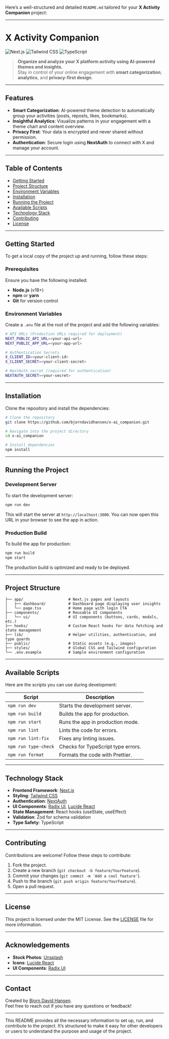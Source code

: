 Here’s a well-structured and detailed `README.md` tailored for your **X Activity Companion** project:

---

# **X Activity Companion**  

![Next.js](https://img.shields.io/badge/Next.js-14.2.0-blue?style=flat-square) ![Tailwind CSS](https://img.shields.io/badge/TailwindCSS-3.4.1-green?style=flat-square) ![TypeScript](https://img.shields.io/badge/TypeScript-5.3.3-blue?style=flat-square)  

> **Organize and analyze your X platform activity using AI-powered themes and insights.**  
Stay in control of your online engagement with **smart categorization**, **analytics**, and **privacy-first design**.

---

## **Features**
- **Smart Categorization**: AI-powered theme detection to automatically group your activities (posts, reposts, likes, bookmarks).
- **Insightful Analytics**: Visualize patterns in your engagement with a theme chart and content overview.
- **Privacy First**: Your data is encrypted and never shared without permission.
- **Authentication**: Secure login using **NextAuth** to connect with X and manage your account.

---

## **Table of Contents**
- [Getting Started](#getting-started)
- [Project Structure](#project-structure)
- [Environment Variables](#environment-variables)
- [Installation](#installation)
- [Running the Project](#running-the-project)
- [Available Scripts](#available-scripts)
- [Technology Stack](#technology-stack)
- [Contributing](#contributing)
- [License](#license)

---

## **Getting Started**
To get a local copy of the project up and running, follow these steps:

### **Prerequisites**
Ensure you have the following installed:
- **Node.js** (v18+)
- **npm** or **yarn**
- **Git** for version control

### **Environment Variables**
Create a `.env` file at the root of the project and add the following variables:

```bash
# API URLs (Production URLs required for deployment)
NEXT_PUBLIC_API_URL=<your-api-url>
NEXT_PUBLIC_APP_URL=<your-app-url>

# Authentication Secrets
X_CLIENT_ID=<your-client-id>
X_CLIENT_SECRET=<your-client-secret>

# NextAuth secret (required for authentication)
NEXTAUTH_SECRET=<your-secret>
```

---

## **Installation**
Clone the repository and install the dependencies:

```bash
# Clone the repository
git clone https://github.com/bjorndavidhansen/x-ai_companion.git

# Navigate into the project directory
cd x-ai_companion

# Install dependencies
npm install
```

---

## **Running the Project**

### **Development Server**
To start the development server:

```bash
npm run dev
```
This will start the server at `http://localhost:3000`. You can now open this URL in your browser to see the app in action.

### **Production Build**
To build the app for production:

```bash
npm run build
npm start
```
The production build is optimized and ready to be deployed.

---

## **Project Structure**
```
├── app/                    # Next.js pages and layouts
│   ├── dashboard/          # Dashboard page displaying user insights
│   └── page.tsx            # Home page with login CTA
├── components/             # Reusable UI components
│   └── ui/                 # UI components (buttons, cards, modals, etc.)
├── hooks/                  # Custom React hooks for data fetching and state management
├── lib/                    # Helper utilities, authentication, and type guards
├── public/                 # Static assets (e.g., images)
├── styles/                 # Global CSS and Tailwind configuration
└── .env.example            # Sample environment configuration
```

---

## **Available Scripts**
Here are the scripts you can use during development:

| Script             | Description                                |
|--------------------|--------------------------------------------|
| `npm run dev`      | Starts the development server.             |
| `npm run build`    | Builds the app for production.             |
| `npm run start`    | Runs the app in production mode.           |
| `npm run lint`     | Lints the code for errors.                 |
| `npm run lint:fix` | Fixes any linting issues.                  |
| `npm run type-check` | Checks for TypeScript type errors.      |
| `npm run format`   | Formats the code with Prettier.            |

---

## **Technology Stack**
- **Frontend Framework**: [Next.js](https://nextjs.org/)
- **Styling**: [Tailwind CSS](https://tailwindcss.com/)
- **Authentication**: [NextAuth](https://next-auth.js.org/)
- **UI Components**: [Radix UI](https://www.radix-ui.com/), [Lucide React](https://lucide.dev/)
- **State Management**: React hooks (useState, useEffect)
- **Validation**: Zod for schema validation
- **Type Safety**: TypeScript

---

## **Contributing**
Contributions are welcome! Follow these steps to contribute:

1. Fork the project.
2. Create a new branch (`git checkout -b feature/YourFeature`).
3. Commit your changes (`git commit -m 'Add a cool feature'`).
4. Push to the branch (`git push origin feature/YourFeature`).
5. Open a pull request.

---

## **License**
This project is licensed under the MIT License. See the [LICENSE](LICENSE) file for more information.

---

## **Acknowledgements**
- **Stock Photos**: [Unsplash](https://unsplash.com/)
- **Icons**: [Lucide React](https://lucide.dev/)
- **UI Components**: [Radix UI](https://www.radix-ui.com/)

---

## **Contact**
Created by [Bjorn David Hansen](https://github.com/bjorndavidhansen).  
Feel free to reach out if you have any questions or feedback!

---

This README provides all the necessary information to set up, run, and contribute to the project. It’s structured to make it easy for other developers or users to understand the purpose and usage of the project.
